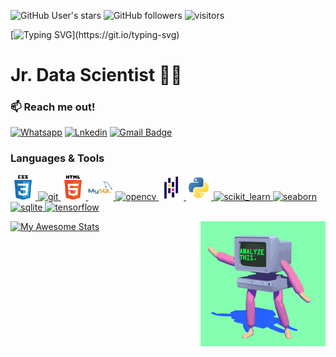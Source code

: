 <!--   my-icons -->
![GitHub User's stars](https://img.shields.io/github/stars/ortizfram?color=green&logo=GitHub&style=flat-square) ![GitHub followers](https://img.shields.io/github/followers/ortizfram?color=green&logo=GitHUb&style=flat-square)
<img src="https://visitor-badge.laobi.icu/badge?page_id=ortizrfram.ortizrfram" alt="visitors"/>   

<!--   my-ticker -->    
[![Typing SVG](https://readme-typing-svg.herokuapp.com?color=%2336BCF7&center=true&vCenter=true&width=600&lines=Hi+there+👋,+I+am+Franco+Ortiz;+Welcome+to+My+Profile!;Over+2+years+of+programming+experience;Always+learning;Data+Scientist+🔬;Machine+learning+enthusiast;)](https://git.io/typing-svg)

# Jr. Data Scientist 👨‍🔬 
<!-- CONTACT SHIELDS -->
<!--
*** I'm using markdown "reference style" links for readability.
*** Reference links are enclosed in brackets [ ] instead of parentheses ( ).
*** See the bottom of this document for the declaration of the reference variables
*** for contributors-url, forks-url, etc. This is an optional, concise syntax you may use.
*** https://www.markdownguide.org/basic-syntax/#reference-style-links
-->
### :mailbox: Reach me out!

[![Whatsapp](https://img.shields.io/badge/WhatsApp-25D366?style=for-the-badge&logo=whatsapp&logoColor=white)](https://wa.me/+5492613005849)
[![Lnkedin](https://img.shields.io/badge/LinkedIn-0077B5?style=for-the-badge&logo=linkedin&logoColor=white)](https://www.linkedin.com/in/ortizfranco-/)
[![Gmail Badge](https://img.shields.io/badge/-ortizfranco48@yahoo.com-d14836?style=flat&logo=Gmail&logoColor=white&link=mailto:mailto:ortizfranco48@yahoo.com)](mailto:ortizfranco48@yahoo.com)

<!-- Languages -->
### Languages & Tools
    
<p align="left"> <a href="https://www.w3schools.com/css/" target="_blank" rel="noreferrer"> <img src="https://raw.githubusercontent.com/devicons/devicon/master/icons/css3/css3-original-wordmark.svg" alt="css3" width="40" height="40"/> </a> <a href="https://git-scm.com/" target="_blank" rel="noreferrer"> <img src="https://www.vectorlogo.zone/logos/git-scm/git-scm-icon.svg" alt="git" width="40" height="40"/> </a> <a href="https://www.w3.org/html/" target="_blank" rel="noreferrer"> <img src="https://raw.githubusercontent.com/devicons/devicon/master/icons/html5/html5-original-wordmark.svg" alt="html5" width="40" height="40"/> </a> <a href="https://www.mysql.com/" target="_blank" rel="noreferrer"> <img src="https://raw.githubusercontent.com/devicons/devicon/master/icons/mysql/mysql-original-wordmark.svg" alt="mysql" width="40" height="40"/> </a> <a href="https://opencv.org/" target="_blank" rel="noreferrer"> <img src="https://www.vectorlogo.zone/logos/opencv/opencv-icon.svg" alt="opencv" width="40" height="40"/> </a> <a href="https://pandas.pydata.org/" target="_blank" rel="noreferrer"> <img src="https://raw.githubusercontent.com/devicons/devicon/2ae2a900d2f041da66e950e4d48052658d850630/icons/pandas/pandas-original.svg" alt="pandas" width="40" height="40"/> </a> <a href="https://www.python.org" target="_blank" rel="noreferrer"> <img src="https://raw.githubusercontent.com/devicons/devicon/master/icons/python/python-original.svg" alt="python" width="40" height="40"/> </a> <a href="https://scikit-learn.org/" target="_blank" rel="noreferrer"> <img src="https://upload.wikimedia.org/wikipedia/commons/0/05/Scikit_learn_logo_small.svg" alt="scikit_learn" width="40" height="40"/> </a> <a href="https://seaborn.pydata.org/" target="_blank" rel="noreferrer"> <img src="https://seaborn.pydata.org/_images/logo-mark-lightbg.svg" alt="seaborn" width="40" height="40"/> </a> <a href="https://www.sqlite.org/" target="_blank" rel="noreferrer"> <img src="https://www.vectorlogo.zone/logos/sqlite/sqlite-icon.svg" alt="sqlite" width="40" height="40"/> </a> <a href="https://www.tensorflow.org" target="_blank" rel="noreferrer"> <img src="https://www.vectorlogo.zone/logos/tensorflow/tensorflow-icon.svg" alt="tensorflow" width="40" height="40"/> </a> </p>
    

<!-- gif 1 --> 
<div align="right" style="display: inline_block">
    <img src="https://github.com/ortizfram/ortizfram/blob/main/analize%20this.gif" align="right" widt=200px>
</div>

</div>


<!-- stats -->
[![My Awesome Stats](https://awesome-github-stats.azurewebsites.net/user-stats/ortizfram?cardType=level-alternate&theme=ocean-dark&preferLogin=false)](https://git.io/awesome-stats-card)

                  

